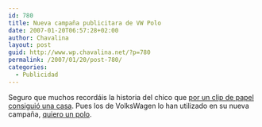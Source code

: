 ```yaml
---
id: 780
title: Nueva campaña publicitara de VW Polo
date: 2007-01-20T06:57:28+02:00
author: Chavalina
layout: post
guid: http://www.wp.chavalina.net/?p=780
permalink: /2007/01/20/post-780/
categories:
  - Publicidad
---
```

Seguro que muchos record&aacute;is la historia del chico que [por un clip de papel consigui&oacute; una casa](http://chavalina.net/comentar.php?idpost=718&q=clip). Pues los de VolksWagen lo han utilizado en su nueva campa&ntilde;a, <a href="http://quierounpolo.com/" target="_blank">quiero un polo</a>.